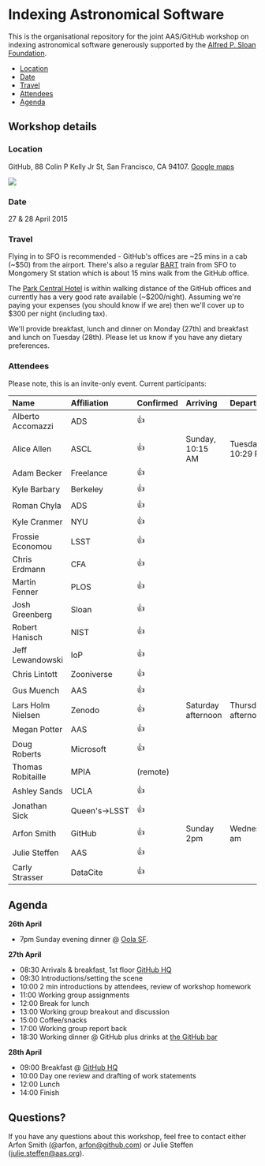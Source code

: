 # Indexing Astronomical Software

This is the organisational repository for the joint AAS/GitHub workshop on indexing astronomical software generously supported by the [Alfred P. Sloan Foundation](http://www.sloan.org/).

- [Location](#location)
- [Date](#date)
- [Travel](#travel)
- [Attendees](#attendees)
- [Agenda](#agenda)

## Workshop details

### Location

GitHub, 88 Colin P Kelly Jr St, San Francisco, CA 94107. [Google maps](https://www.google.com/maps/place/88+Colin+P+Kelly+Jr+St,+San+Francisco,+CA+94107/@37.7826402,-122.4024273,15z/data=!4m2!3m1!1s0x80858077fe6ae953:0x1cf829f1248fb8f4)

[![](https://cloud.githubusercontent.com/assets/4483/6335908/666b06cc-bb64-11e4-93dd-0be4b24042ab.png)](https://www.google.com/maps/place/88+Colin+P+Kelly+Jr+St,+San+Francisco,+CA+94107/@37.7826402,-122.4024273,15z/data=!4m2!3m1!1s0x80858077fe6ae953:0x1cf829f1248fb8f4)

### Date

27 & 28 April 2015

### Travel

Flying in to SFO is recommended - GitHub's offices are ~25 mins in a cab (~$50) from the airport. There's also a regular [BART](http://www.bart.gov/guide/airport/outbound_sfo) train from SFO to Mongomery St station which is about 15 mins walk from the GitHub office.

The [Park Central Hotel](http://www.hotels.com/hotel/details.html?tab=description&hotelId=114219&arrivalDate=04-26-15&departureDate=04-28-15&rooms[0].numberOfAdults=2&roomno=1&validate=false&previousDateful=false&reviewOrder=date_newest_first) is within walking distance of the GitHub offices and currently has a very good rate available (~$200/night). Assuming we're paying your expenses (you should know if we are) then we'll cover up to $300 per night (including tax).

We'll provide breakfast, lunch and dinner on Monday (27th) and breakfast and lunch on Tuesday (28th). Please let us know if you have any dietary preferences.

### Attendees

Please note, this is an invite-only event. Current participants:

|  Name  |      Affiliation      |  Confirmed | Arriving | Departing |
|:-------- |:------------- |:------ |:------ |:------ |
| Alberto Accomazzi |  ADS | :+1: |||
| Alice Allen |    ASCL   |   :+1: | Sunday, 10:15 AM | Tuesday, 10:29 PM |
| Adam Becker | Freelance |  :+1: |||
| Kyle Barbary | Berkeley |  :+1: |||
| Roman Chyla | ADS | :+1: |||
| Kyle Cranmer | NYU | :+1: |||
| Frossie Economou | LSST | :+1: |||
| Chris Erdmann | CFA | :+1: |||
| Martin Fenner | PLOS | :+1: |||
| Josh Greenberg | Sloan | :+1: |||
| Robert Hanisch | NIST | :+1: |||
| Jeff Lewandowski | IoP | :+1: |||
| Chris Lintott | Zooniverse | :+1: |||
| Gus Muench | AAS | :+1: |||
| Lars Holm Nielsen | Zenodo | :+1: | Saturday afternoon | Thursday afternoon |
| Megan Potter | AAS | :+1: |||
| Doug Roberts | Microsoft | :+1: |||
| Thomas Robitaille | MPIA | (remote) |||
| Ashley Sands | UCLA | :+1: |||
| Jonathan Sick | Queen's→LSST | :+1: |||
| Arfon Smith | GitHub | :+1: | Sunday 2pm |Wednesday am|
| Julie Steffen | AAS | :+1: | ||
| Carly Strasser | DataCite | :+1: |||

## Agenda

**26th April**
  - 7pm Sunday evening dinner @ [Oola SF](https://www.google.com/maps?q=860+folsom+street+san+francisco&client=safari&oe=UTF-8&hnear=860+Folsom+St,+San+Francisco,+California+94107&gl=us&t=m&z=16). 
  
**27th April**
  - 08:30 Arrivals & breakfast, 1st floor [GitHub HQ](https://www.google.com/maps/place/88+Colin+P+Kelly+Jr+St,+San+Francisco,+CA+94107/@37.7826402,-122.4024273,15z/data=!4m2!3m1!1s0x80858077fe6ae953:0x1cf829f1248fb8f4)
  - 09:30 Introductions/setting the scene
  - 10:00 2 min introductions by attendees, review of workshop homework
  - 11:00 Working group assignments
  - 12:00 Break for lunch
  - 13:00 Working group breakout and discussion
  - 15:00 Coffee/snacks
  - 17:00 Working group report back
  - 18:30 Working dinner @ GitHub plus drinks at [the GitHub bar](http://www.wearehatch.com/images/projects/github-hq-3.0/gh-hq-1.jpg)
  
**28th April** 
  - 09:00 Breakfast @ [GitHub HQ](https://www.google.com/maps/place/88+Colin+P+Kelly+Jr+St,+San+Francisco,+CA+94107/@37.7826402,-122.4024273,15z/data=!4m2!3m1!1s0x80858077fe6ae953:0x1cf829f1248fb8f4)
  - 10:00 Day one review and drafting of work statements
  - 12:00 Lunch
  - 14:00 Finish

## Questions?

If you have any questions about this workshop, feel free to contact either Arfon Smith (@arfon, arfon@github.com) or Julie Steffen (julie.steffen@aas.org).
